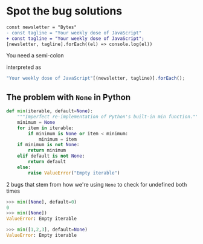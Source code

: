 # Spot the bug solutions

```diff
const newsletter = "Bytes"
- const tagline = "Your weekly dose of JavaScript"
+ const tagline = "Your weekly dose of JavaScript";
[newsletter, tagline].forEach((el) => console.log(el))
```

You need a semi-colon

interpreted as

```javascript
"Your weekly dose of JavaScript"[(newsletter, tagline)].forEach();
```


## The problem with `None` in Python

```python
def min(iterable, default=None):
    """Imperfect re-implementation of Python's built-in min function."""
    minimum = None
    for item in iterable:
        if minimum is None or item < minimum:
            minimum = item
    if minimum is not None:
        return minimum
    elif default is not None:
        return default
    else:
        raise ValueError("Empty iterable")
```


2 bugs that stem from how we're using `None` to check for undefined both times

```python
>>> min([None], default=0)
0
>>> min([None])
ValueError: Empty iterable
```


```python
>>> min([1,2,3], default=None)
ValueError: Empty iterable
```